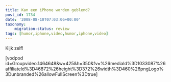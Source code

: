 ```yaml
---
title: Kan een iPhone worden geblend?
post_id: 1734
date: '2008-08-10T07:03:06+00:00'
taxonomy:
    migration-status: review
tags: [humor,iphone,video,humor,iphone,video]
---
```

Kijk zelf!

 [vodpod id=Groupvideo.1464648&w=425&h=350&fv=%26mediaId%3D1033087%26affiliateId%3D46872%26height%3D372%26width%3D460%26pngLogo%3Dunbranded%26allowFullScreen%3Dtrue]